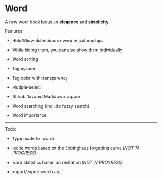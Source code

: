 # Word

A new word book focus on **elegance** and **simplicity**

Features:

* Hide/Show definitions or word in just one tap.

* While hiding them, you can also show them individually

* Word sorting

* Tag system

* Tag color with transparency

* Mutiple-select

* Github flavored Markdown support

* Word searching (include fuzzy search)

* Word importance

---

Todo:

* Type mode for words

* recite words based on the Ebbinghaus forgetting curve *(NOT IN PROGRESS)*

* word statistics based on recitation *(NOT IN PROGRESS)*

* import/export word data
